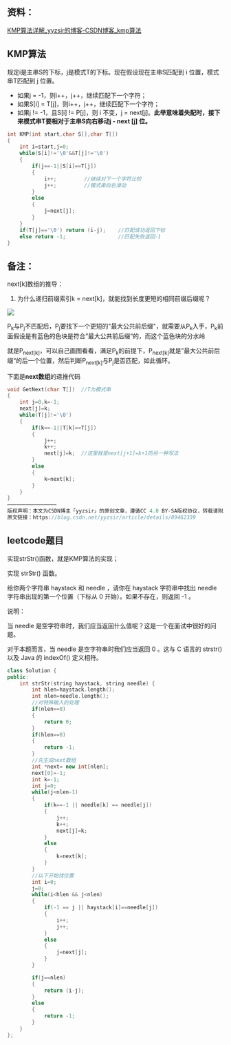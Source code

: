## 资料：

[ KMP算法详解_yyzsir的博客-CSDN博客_kmp算法](https://blog.csdn.net/yyzsir/article/details/89462339)

## KMP算法

规定i是主串S的下标，j是模式T的下标。现在假设现在主串S匹配到 i 位置，模式串T匹配到 j 位置。

- 如果j = -1，则i++，j++，继续匹配下一个字符；
- 如果S[i] = T[j]，则i++，j++，继续匹配下一个字符；
- 如果j != -1，且S[i] != P[j]，则 i 不变，j = next[j]。**此举意味着失配时，接下来模式串T要相对于主串S向右移动j - next [j] 位。**
  

```c++
int KMP(int start,char S[],char T[])
{
	int i=start,j=0;
	while(S[i]!='\0'&&T[j]!='\0')
	{
		if(j==-1||S[i]==T[j])
		{
			i++;         //继续对下一个字符比较 
			j++;         //模式串向右滑动 
		}
		else 
        {
            j=next[j];
        }
	}
	if(T[j]=='\0') return (i-j);    //匹配成功返回下标 
	else return -1;                 //匹配失败返回-1 
}
```





## 备注：

next[k]数组的推导：

1. 为什么递归前缀索引k = next[k]，就能找到长度更短的相同前缀后缀呢？

![](C:\kuangStudy\图片\KMP.png)



P<sub>k</sub>与P<sub>j</sub>不匹配后，P<sub>j</sub>要找下一个更短的"最大公共前后缀"，就需要从P<sub>k</sub>入手，P<sub>k</sub>前面假设是有蓝色的色块是符合”最大公共前后缀“的，而这个蓝色块的分水岭

就是P<sub>next[k]</sub>，可以自己画图看看，满足P<sub>k</sub>的前提下，P<sub>next[k]</sub>就是”最大公共前后缀“的后一个位置，然后判断P<sub>next[k]</sub>与P<sub>j</sub>是否匹配，如此循环。

下面是**next数组**的递推代码

```c++
void GetNext(char T[])  //T为模式串
{
	int j=0,k=-1;
	next[j]=k;
	while(T[j]!='\0')
	{
		if(k==-1||T[k]==T[j])
		{
			j++;
			k++;
			next[j]=k;  //这里就是next[j+1]=k+1的另一种写法
		}
		else
        {
            k=next[k];
        }
	}
}
————————————————
版权声明：本文为CSDN博主「yyzsir」的原创文章，遵循CC 4.0 BY-SA版权协议，转载请附上原文出处链接及本声明。
原文链接：https://blog.csdn.net/yyzsir/article/details/89462339
```



##  leetcode题目

实现strStr()函数，就是KMP算法的实现；

实现 strStr() 函数。

给你两个字符串 haystack 和 needle ，请你在 haystack 字符串中找出 needle 字符串出现的第一个位置（下标从 0 开始）。如果不存在，则返回  -1 。

 

说明：

当 needle 是空字符串时，我们应当返回什么值呢？这是一个在面试中很好的问题。

对于本题而言，当 needle 是空字符串时我们应当返回 0 。这与 C 语言的 strstr() 以及 Java 的 indexOf() 定义相符。

```c++
class Solution {
public:
    int strStr(string haystack, string needle) {
        int hlen=haystack.length();
        int nlen=needle.length();
        //对特殊输入的处理
        if(nlen==0)
        {
            return 0;
        }
        if(hlen==0)
        {
            return -1;
        }
        //先生成next数组
        int *next= new int[nlen];
        next[0]=-1;
        int k=-1;
        int j=0;
        while(j<nlen-1)
        {
            if(k==-1 || needle[k] == needle[j])
            {
                j++;
                k++;
                next[j]=k;
            }
            else
            {
                k=next[k];
            }
        }
        //以下开始找位置
        int i=0;
        j=0;
        while(i<hlen && j<nlen)
        {
            if(-1 == j || haystack[i]==needle[j])
            {
                i++;
                j++;
            }
            else
            {
                j=next[j];
            }
        }

        if(j==nlen)
        {
            return (i-j);
        }
        else
        {
            return -1;
        }
    }
};
```



